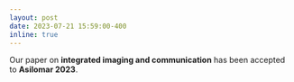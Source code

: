```yaml
---
layout: post
date: 2023-07-21 15:59:00-400 
inline: true
---
```


Our paper on **integrated imaging and communication** has been accepted to **Asilomar 2023**.
